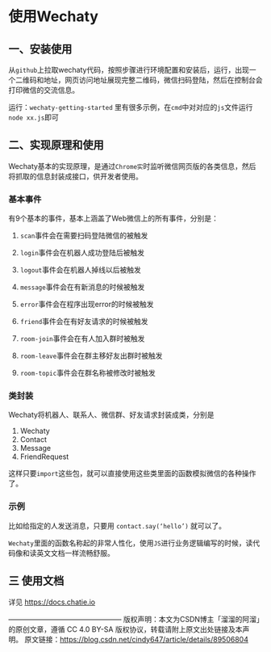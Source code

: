 # 使用Wechaty

## 一、安装使用

从`github`上拉取wechaty代码，按照步骤进行环境配置和安装后，运行，出现一个二维码和地址，网页访问地址展现完整二维码，微信扫码登陆，然后在控制台会打印微信的交流信息。

运行：`wechaty-getting-started` 里有很多示例，在`cmd`中对对应的`js`文件运行 `node xx.js`即可

## 二、实现原理和使用

Wechaty基本的实现原理，是通过`Chrome实`时监听微信网页版的各类信息，然后将抓取的信息封装成接口，供开发者使用。

### 基本事件

有9个基本的事件，基本上涵盖了Web微信上的所有事件，分别是：

1. `scan`事件会在需要扫码登陆微信的被触发

2. `login`事件会在机器人成功登陆后被触发

3. `logout`事件会在机器人掉线以后被触发

4. `message`事件会在有新消息的时候被触发

5. `error`事件会在程序出现error的时候被触发

6. `friend`事件会在有好友请求的时候被触发

7. `room-join`事件会在有人加入群时被触发

8. `room-leave`事件会在群主移好友出群时被触发

9. `room-topic`事件会在群名称被修改时被触发

### 类封装

Wechaty将机器人、联系人、微信群、好友请求封装成类，分别是

1. Wechaty
2. Contact
3. Message
4. FriendRequest

这样只要`import`这些包，就可以直接使用这些类里面的函数模拟微信的各种操作了。

### 示例

比如给指定的人发送消息，只要用 `contact.say(‘hello’)` 就可以了。

`Wechaty`里面的函数名称起的非常人性化，使用`JS`进行业务逻辑编写的时候，读代码像和读英文文档一样流畅舒服。


## 三 使用文档

详见 <https://docs.chatie.io>

 

 


————————————————
版权声明：本文为CSDN博主「溜溜的阿溜」的原创文章，遵循 CC 4.0 BY-SA 版权协议，转载请附上原文出处链接及本声明。
原文链接：https://blog.csdn.net/cindy647/article/details/89506804